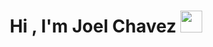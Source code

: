 <h1 align="center">Hi , I'm Joel Chavez <img src="https://media.giphy.com/media/hvRJCLFzcasrR4ia7z/giphy.gif" width="35"></h1>
